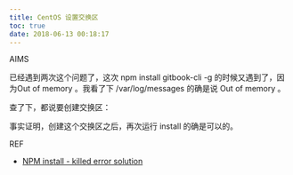 ```yaml
---
title: CentOS 设置交换区
toc: true
date: 2018-06-13 00:18:17
---
```

AIMS

已经遇到两次这个问题了，这次 npm install gitbook-cli -g 的时候又遇到了，因为Out of memory 。我看了下 /var/log/messages 的确是说 Out of memory 。

查了下，都说要创建交换区：



事实证明，创建这个交换区之后，再次运行 install 的确是可以的。



REF

* [NPM install - killed error solution](http://owenyang0.github.io/2015/02/09/NPM-install-killed-error-solution/)